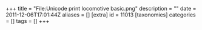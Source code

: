 +++
title = "File:Unicode print locomotive basic.png"
description = ""
date = 2011-12-06T17:01:44Z
aliases = []
[extra]
id = 11013
[taxonomies]
categories = []
tags = []
+++


